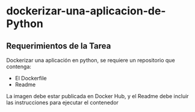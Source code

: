 # dockerizar-una-aplicacion-de-Python


## Requerimientos de la Tarea

Dockerizar una aplicación en python, se requiere un repositorio que contenga:
- El Dockerfile
- Readme

La imagen debe estar publicada en Docker Hub, y el Readme debe incluir las instrucciones para ejecutar el contenedor
